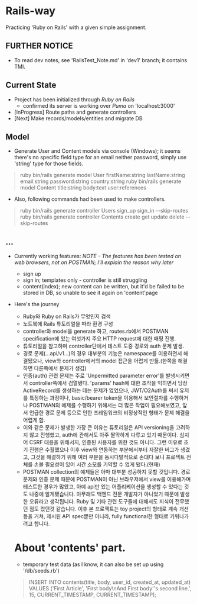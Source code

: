 # Rails-way
Practicing 'Ruby on Rails' with a given simple assignment.

## FURTHER NOTICE
* To read dev notes, see 'RailsTest_Note.md' in 'dev1' branch; it contains TMI.

## Current State
* Project has been initialized through *Ruby on Rails*
    * confirmed its server is working over *Puma* on 'localhost:3000'
* [InProgress] Route paths and generate controllers
* [Next] Make records/models/entities and migrate DB


## Model
* Generate User and Content models via console (Windows); it seems there's no specific field type for an email neither password, simply use 'string' type for those fields.
> ruby bin/rails generate model User firstName:string lastName:string email:string password:string country:string
> ruby bin/rails generate model Content title:string body:text user:references
* Also, following commands had been used to make controllers.
> ruby bin/rails generate controller Users sign_up sign_in --skip-routes
> ruby bin/rails generate controller Contents create get update delete --skip-routes

## ... 
* Currently working features:
*NOTE - The features has been tested on web browsers, not on POSTMAN; I'll explain the reason why later*
    * sign up
    * sign in; templates only - controller is still struggling
    * content(index); new content can be written, but it'd be failed to be stored in DB, so unable to see it again on 'content'page

* Here's the journey
    * Ruby와 Ruby on Rails가 무엇인지 검색
    * 노트북에 Rails 튜토리얼을 따라 환경 구성
    * controller와 model을 generate 하고, routes.rb에서 POSTMAN specification에 있는 여섯가지 주요 HTTP request에 대한 매핑 진행.
    * 튜토리얼을 참고하며 controller단에서 테스트 도중 경로와 auth 문제 발생.
    * 경로 문제(...api/v1...)의 경우 대부분의 기능은 namespace를 이용하면서 해결됐으나, view와 controller에서의 model 접근을 어렵게 만듦.(한쪽을 해결하면 다른쪽에서 문제가 생김)
    * 인증(auth) 관련 문제는 주로 'Unpermitted parameter error'를 발생시키면서 controller쪽에서 검열됐다. 'params' hash에 대한 조작을 익히면서 당장 ActiveRecord를 생성하는 데는 문제가 없었으나, JWT/O2Auth를 써서 유저를 특정하는 과정이나, basic/bearer token을 이용해서 보안절차를 수행하거나 POSTMAN의 예제를 수행하기 위해서는 더 많은 작업이 필요해보였고, 앞서 언급한 경로 문제 등으로 인한 프레임워크의 비정상적인 형태가 문제 해결을 어렵게 함.
    * 이와 같은 문제가 발생한 가장 큰 이유는 튜토리얼은 API versioning을 고려하지 않고 진행했고, auth에 관해서도 아주 짤막하게 다루고 있기 때문이다. 심지어 CSRF 대응을 위해서지, 인증된 사용자를 위한 것도 아니다. 그런 이유로 초기 진행은 수월했으나 이후 view와 연동하는 부분에서부터 자잘한 버그가 생겼고, 그것을 해결하기 위해 여러 부분을 동시다발적으로 손대다 보니 프로젝트 전체를 손볼 필요성이 있어 시간 소모를 기약할 수 없게 됐다.(현재)
    * POSTMAN collection의 예제들은 아마 대부분 성공하지 못할 것입니다. 경로 문제와 인증 문제 때문에 POSTMAN이 아닌 브라우저에서 view를 이용해가며 테스트한 경우가 많았고, 아예 api만 있는 어플리케이션을 생성할 수 있다는 것도 나중에 알게됐습니다. 아무래도 백엔드 전문 개발자가 아니었기 때문에 발생한 오류라고 생각됩니다. Ruby 및 기타 관련 도구들에 대해서도 지식이 전무했던 점도 컸던것 같습니다. 이후 본 프로젝트는 toy project의 형태로 계속 개선 등을 거쳐, 제시된 API spec뿐만 아니라, fully functional한 형태로 키워나가려고 합니다.

    # About 'contents' part.
    * temporary test data (as I know, it can also be set up using '/db/seeds.rb')
    > INSERT INTO 
    contents(title, body, user_id, created_at, updated_at)
VALUES
    ('First Article', 'First body\nAnd First body''s second line.', 15, CURRENT_TIMESTAMP, CURRENT_TIMESTAMP);